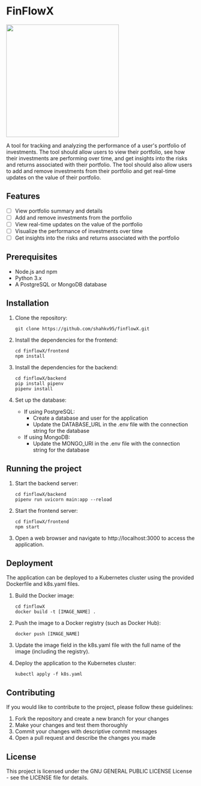 # FinFlowX

<img src="https://github.com/shahkv95/projects-logo/blob/main/imgs/finflowX.png" height="300"></img>

A tool for tracking and analyzing the performance of a user's portfolio of investments. The tool should allow users to view their portfolio, see how their investments are performing over time, and get insights into the risks and returns associated with their portfolio. The tool should also allow users to add and remove investments from their portfolio and get real-time updates on the value of their portfolio.

## Features
- [ ] View portfolio summary and details
- [ ] Add and remove investments from the portfolio
- [ ] View real-time updates on the value of the portfolio
- [ ] Visualize the performance of investments over time
- [ ] Get insights into the risks and returns associated with the portfolio

## Prerequisites
- Node.js and npm
- Python 3.x
- A PostgreSQL or MongoDB database

## Installation
1. Clone the repository:
    ```
    git clone https://github.com/shahkv95/finflowX.git
    ```

2. Install the dependencies for the frontend:
    ```
    cd finflowX/frontend
    npm install
    ```

3. Install the dependencies for the backend:
    ```
    cd finflowX/backend
    pip install pipenv
    pipenv install
    ```
4. Set up the database:
    - If using PostgreSQL:
        - Create a database and user for the application
        - Update the DATABASE_URL in the .env file with the connection string for the database
    - If using MongoDB:
        - Update the MONGO_URI in the .env file with the connection string for the database

## Running the project

1. Start the backend server:
    ```
    cd finflowX/backend
    pipenv run uvicorn main:app --reload
    ```
2. Start the frontend server:
    ```
    cd finflowX/frontend
    npm start
    ```
3. Open a web browser and navigate to http://localhost:3000 to access the application.

## Deployment
The application can be deployed to a Kubernetes cluster using the provided Dockerfile and k8s.yaml files.

1. Build the Docker image:
    ```
    cd finflowX
    docker build -t [IMAGE_NAME] .
    ```
2. Push the image to a Docker registry (such as Docker Hub):
    ```
    docker push [IMAGE_NAME]
    ```
3. Update the image field in the k8s.yaml file with the full name of the image (including the registry).

4. Deploy the application to the Kubernetes cluster:
    ```
    kubectl apply -f k8s.yaml
    ```
    
## Contributing
If you would like to contribute to the project, please follow these guidelines:

1. Fork the repository and create a new branch for your changes
2. Make your changes and test them thoroughly
3. Commit your changes with descriptive commit messages
4. Open a pull request and describe the changes you made

## License

This project is licensed under the GNU GENERAL PUBLIC LICENSE License - see the LICENSE file for details.




